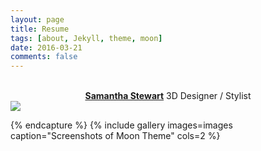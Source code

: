 ```yaml
---
layout: page
title: Resume
tags: [about, Jekyll, theme, moon]
date: 2016-03-21
comments: false
---
```

    
<center><a href="https://www.linkedin.com/in/samanthaastewart/"><br><b>Samantha Stewart</b></a> 3D Designer / Stylist</center>

<img src="/images/image-filename-1.jpg">

{% endcapture %}
{% include gallery images=images caption="Screenshots of Moon Theme" cols=2 %}
